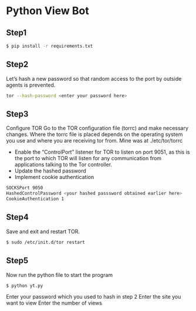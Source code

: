 # Python View Bot

## Step1

```bash
$ pip install -r requirements.txt
```

## Step2

Let’s hash a new password so that random access to the port by outside agents is prevented.

```bash
tor --hash-password <enter your password here>
```

## Step3

Configure TOR
Go to the TOR configuration file (torrc) and make necessary changes.
Where the torrc file is placed depends on the operating system you use and where you are receiving tor from. Mine was at ./etc/tor/torrc

-   Enable the “ControlPort” listener for TOR to listen on port 9051, as this is the port to which TOR will listen for any communication from applications talking to the Tor controller.
-   Update the hashed password
-   Implement cookie authentication

```bash
SOCKSPort 9050
HashedControlPassword <your hashed passsword obtained earlier here>
CookieAuthentication 1
```

## Step4

Save and exit and restart TOR.

```bash
$ sudo /etc/init.d/tor restart
```

## Step5

Now run the python file to start the program

```bash
$ python yt.py
```

Enter your password which you used to hash in step 2
Enter the site you want to view <please enter a url only>
Enter the number of views
